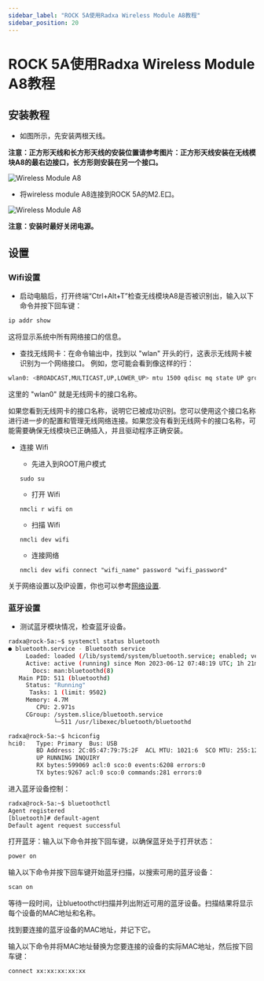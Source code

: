 ```yaml
---
sidebar_label: "ROCK 5A使用Radxa Wireless Module A8教程"
sidebar_position: 20
---
```


# ROCK 5A使用Radxa Wireless Module A8教程

## 安装教程

- 如图所示，先安装两根天线。

**注意：正方形天线和长方形天线的安装位置请参考图片：正方形天线安装在无线模块A8的最右边接口，长方形则安装在另一个接口。**

![Wireless Module A8](/img/accessories/wireless-a8-1.webp)

- 将wireless module A8连接到ROCK 5A的M2.E口。

![Wireless Module A8](/img/accessories/wireless-a8-2.webp)

**注意：安装时最好关闭电源。**

## 设置

### Wifi设置

- 启动电脑后，打开终端“Ctrl+Alt+T”检查无线模块A8是否被识别出，输入以下命令并按下回车键：

```bash
ip addr show
```

这将显示系统中所有网络接口的信息。

- 查找无线网卡：在命令输出中，找到以 "wlan" 开头的行，这表示无线网卡被识别为一个网络接口。
  例如，您可能会看到像这样的行：

```bash
wlan0: <BROADCAST,MULTICAST,UP,LOWER_UP> mtu 1500 qdisc mq state UP group default qlen 1000
```

这里的 "wlan0" 就是无线网卡的接口名称。

如果您看到无线网卡的接口名称，说明它已被成功识别。您可以使用这个接口名称进行进一步的配置和管理无线网络连接。如果您没有看到无线网卡的接口名称，可能需要确保无线模块已正确插入，并且驱动程序正确安装。

- 连接 Wifi

  - 先进入到ROOT用户模式

  ```
  sudo su
  ```

  - 打开 Wifi

  ```
  nmcli r wifi on
  ```

  - 扫描 Wifi

  ```
  nmcli dev wifi
  ```

  - 连接网络

  ```
  nmcli dev wifi connect "wifi_name" password "wifi_password"
  ```

关于网络设置以及IP设置，你也可以参考[网络设置](/radxa-os/config/network.md).

### 蓝牙设置

- 测试蓝牙模块情况，检查蓝牙设备。

```bash
radxa@rock-5a:~$ systemctl status bluetooth
● bluetooth.service - Bluetooth service
     Loaded: loaded (/lib/systemd/system/bluetooth.service; enabled; vendor preset: enabled)
     Active: active (running) since Mon 2023-06-12 07:48:19 UTC; 1h 21min ago
       Docs: man:bluetoothd(8)
   Main PID: 511 (bluetoothd)
     Status: "Running"
      Tasks: 1 (limit: 9502)
     Memory: 4.7M
        CPU: 2.971s
     CGroup: /system.slice/bluetooth.service
             └─511 /usr/libexec/bluetooth/bluetoothd

radxa@rock-5a:~$ hciconfig
hci0:   Type: Primary  Bus: USB
        BD Address: 2C:05:47:79:75:2F  ACL MTU: 1021:6  SCO MTU: 255:12
        UP RUNNING INQUIRY
        RX bytes:599069 acl:0 sco:0 events:6208 errors:0
        TX bytes:9267 acl:0 sco:0 commands:281 errors:0
```

进入蓝牙设备控制：

```bash
radxa@rock-5a:~$ bluetoothctl
Agent registered
[bluetooth]# default-agent
Default agent request successful
```

打开蓝牙：输入以下命令并按下回车键，以确保蓝牙处于打开状态：

```bash
power on
```

输入以下命令并按下回车键开始蓝牙扫描，以搜索可用的蓝牙设备：

```bash
scan on
```

等待一段时间，让bluetoothctl扫描并列出附近可用的蓝牙设备。扫描结果将显示每个设备的MAC地址和名称。

找到要连接的蓝牙设备的MAC地址，并记下它。

输入以下命令并将MAC地址替换为您要连接的设备的实际MAC地址，然后按下回车键：

```bash
connect xx:xx:xx:xx:xx
```
